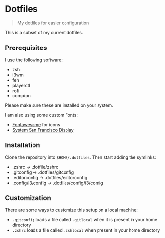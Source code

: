 # Dotfiles

> My dotfiles for easier configuration

This is a subset of my current dotfiles.

## Prerequisites

I use the following software:

- zsh
- i3wm
- feh
- playerctl
- rofi
- compton

Please make sure these are installed on your system.

I am also using some custom Fonts:

- [Fontawesome](https://fontawesome.com/) for icons
- [System San Francisco Display](https://github.com/supermarin/YosemiteSanFranciscoFont)

## Installation

Clone the repository into `$HOME/.dotfiles`. Then start adding the symlinks:

- .zshrc -> .dotfile/zshrc
- .gitconfig -> .dotfiles/gitconfig
- .editorconfig -> .dotfiles/editorconfig
- .config/i3/config -> .dotfiles/config/i3/config

## Customization

There are some ways to customize this setup on a local machine:

- `.gitconfig` loads a file called `.gitlocal` when it is present in your home directory
- `.zshrc` loads a file called `.zshlocal` when present in your home directory

